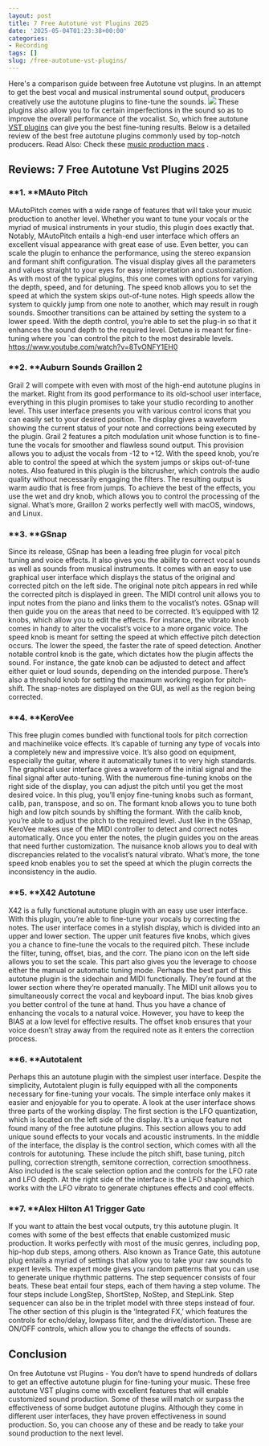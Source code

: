 ```yaml
---
layout: post
title: 7 Free Autotune vst Plugins 2025
date: '2025-05-04T01:23:38+00:00'
categories:
- Recording
tags: []
slug: /free-autotune-vst-plugins/
---
```


Here's a comparison guide between free Autotune vst plugins. In an attempt to get the best vocal and musical instrumental sound output, producers creatively use the autotune plugins to fine-tune the sounds.
![](/assets/img/img/)
These plugins also allow you to fix certain imperfections in the sound so as to improve the overall performance of the vocalist.
So, which free autotune
[VST plugins](http://cseweb.ucsd.edu/~little/vst-plugins/)
can give you the best fine-tuning results.
Below is a detailed review of the best free autotune plugins commonly used by top-notch producers. Read Also: Check these
[music production macs](https://pestpolicy.com/best-mac-for-music-production/)
.
## **Reviews: 7 Free Autotune Vst Plugins 2025**
### **1. ****MAuto Pitch**
MAutoPitch comes with a wide range of features that will take your music production to another level. Whether you want to tune your vocals or the myriad of musical instruments in your studio, this plugin does exactly that.
Notably, MAutoPitch entails a high-end user interface which offers an excellent visual appearance with great ease of use. Even better, you can scale the plugin to enhance the performance, using the stereo expansion and formant shift configuration.
The visual display gives all the parameters and values straight to your eyes for easy interpretation and customization. As with most of the typical plugins, this one comes with options for varying the depth, speed, and for detuning.
The speed knob allows you to set the speed at which the system skips out-of-tune notes. High speeds allow the system to quickly jump from one note to another, which may result in rough sounds. Smoother transitions can be attained by setting the system to a lower speed.
With the depth control, you’re able to set the plug-in so that it enhances the sound depth to the required level. Detune is meant for fine-tuning where you `can control the pitch to the most desirable levels.
https://www.youtube.com/watch?v=8TvONFY1EH0
### **2. ****Auburn Sounds Graillon 2**
Grail 2 will compete with even with most of the high-end autotune plugins in the market. Right from its good performance to its old-school user interface, everything in this plugin promises to take your studio recording to another level.
This user interface presents you with various control icons that you can easily set to your desired position. The display gives a waveform showing the current status of your note and corrections being executed by the plugin.
Grail 2 features a pitch modulation unit whose function is to fine-tune the vocals for smoother and flawless sound output. This provision allows you to adjust the vocals from -12 to +12. With the speed knob, you’re able to control the speed at which the system jumps or skips out-of-tune notes.
Also featured in this plugin is the bitcrusher, which controls the audio quality without necessarily engaging the filters. The resulting output is warm audio that is free from jumps.
To achieve the best of the effects, you use the wet and dry knob, which allows you to control the processing of the signal.
What’s more, Graillon 2 works perfectly well with macOS, windows, and Linux.
### **3. ****GSnap**
Since its release, GSnap has been a leading free plugin for vocal pitch tuning and voice effects. It also gives you the ability to correct vocal sounds as well as sounds from musical instruments.
It comes with an easy to use graphical user interface which displays the status of the original and corrected pitch on the left side. The original note pitch appears in red while the corrected pitch is displayed in green.
The MIDI control unit allows you to input notes from the piano and links them to the vocalist’s notes. GSnap will then guide you on the areas that need to be corrected.
It’s equipped with 12 knobs, which allow you to edit the effects. For instance, the vibrato knob comes in handy to alter the vocalist’s voice to a more organic voice. The speed knob is meant for setting the speed at which effective pitch detection occurs. The lower the speed, the faster the rate of speed detection.
Another notable control knob is the gate, which dictates how the plugin affects the sound. For instance, the gate knob can be adjusted to detect and affect either quiet or loud sounds, depending on the intended purpose.
There’s also a threshold knob for setting the maximum working region for pitch-shift. The snap-notes are displayed on the GUI, as well as the region being corrected.
### **4. ****KeroVee**
This free plugin comes bundled with functional tools for pitch correction and machinelike voice effects. It’s capable of turning any type of vocals into a completely new and impressive voice. It’s also good on equipment, especially the guitar, where it automatically tunes it to very high standards.
The graphical user interface gives a waveform of the initial signal and the final signal after auto-tuning. With the numerous fine-tuning knobs on the right side of the display, you can adjust the pitch until you get the most desired voice.
In this plug, you’ll enjoy fine-tuning knobs such as formant, calib, pan, transpose, and so on. The formant knob allows you to tune both high and low pitch sounds by shifting the formant. With the calib knob, you’re able to adjust the pitch to the required level.
Just like in the GSnap, KeroVee makes use of the MIDI controller to detect and correct notes automatically. Once you enter the notes, the plugin guides you on the areas that need further customization.
The nuisance knob allows you to deal with discrepancies related to the vocalist’s natural vibrato. What’s more, the tone speed knob enables you to set the speed at which the plugin corrects the inconsistency in the audio.
### **5. ****X42 Autotune**
X42 is a fully functional autotune plugin with an easy use user interface. With this plugin, you’re able to fine-tune your vocals by correcting the notes. The user interface comes in a stylish display, which is divided into an upper and lower section.
The upper unit features five knobs, which gives you a chance to fine-tune the vocals to the required pitch. These include the filter, tuning, offset, bias, and the corr. The piano icon on the left side allows you to set the scale. This part also gives you the leverage to choose either the manual or automatic tuning mode.
Perhaps the best part of this autotune plugin is the sidechain and MIDI functionally. They’re found at the lower section where they’re operated manually. The MIDI unit allows you to simultaneously correct the vocal and keyboard input.
The bias knob gives you better control of the tune at hand. Thus you have a chance of enhancing the vocals to a natural voice. However, you have to keep the BIAS at a low level for effective results.
The offset knob ensures that your voice doesn’t stray away from the required note as it enters the correction process.
### **6. ****Autotalent**
Perhaps this an autotune plugin with the simplest user interface. Despite the simplicity, Autotalent plugin is fully equipped with all the components necessary for fine-tuning your vocals. The simple interface only makes it easier and enjoyable for you to operate.
A look at the user interface shows three parts of the working display. The first section is the LFO quantization, which is located on the left side of the display. It’s a unique feature not found many of the free autotune plugins. This section allows you to add unique sound effects to your vocals and acoustic instruments.
In the middle of the interface, the display is the control section, which comes with all the controls for autotuning. These include the pitch shift, base tuning, pitch pulling, correction strength, semitone correction, correction smoothness.
Also included is the scale selection option and the controls for the LFO rate and LFO depth.
At the right side of the interface is the LFO shaping, which works with the LFO vibrato to generate chiptunes effects and cool effects.
### **7. ****Alex Hilton A1 Trigger Gate**
If you want to attain the best vocal outputs, try this autotune plugin. It comes with some of the best effects that enable customized music production. It works perfectly with most of the music genres, including pop, hip-hop dub steps, among others.
Also known as Trance Gate, this autotune plug entails a myriad of settings that allow you to take your raw sounds to expert levels. The expert mode gives you random patterns that you can use to generate unique rhythmic patterns.
The step sequencer consists of four beats. These beat entail four steps, each of them having a step volume. The four steps include LongStep, ShortStep, NoStep, and StepLink. Step sequencer can also be in the triplet model with three steps instead of four.
The other section of this plugin is the ‘Integrated FX,’ which features the controls for echo/delay, lowpass filter, and the drive/distortion. These are ON/OFF controls, which allow you to change the effects of sounds.
## **Conclusion**
On free Autotune vst Plugins - You don’t have to spend hundreds of dollars to get an effective autotune plugin for fine-tuning your music. These free autotune VST plugins come with excellent features that will enable customized sound production. Some of these will match or surpass the effectiveness of some budget autotune plugins.
Although they come in different user interfaces, they have proven effectiveness in sound production. So, you can choose any of these and be ready to take your sound production to the next level.
